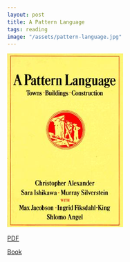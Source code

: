 ```yaml
---
layout: post
title: A Pattern Language
tags: reading
image: "/assets/pattern-language.jpg"
---
```

![pattern language](/assets/pattern-language.jpg)

[PDF](http://library.uniteddiversity.coop/Ecological_Building/A_Pattern_Language.pdf)

[Book](http://www.amazon.com/Pattern-Language-Buildings-Construction-Environmental/dp/0195019199)